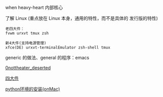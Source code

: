 
when heavy-heart 内部核心

了解 Linux (重点放在 Linux 本身，通用的特性，而不是具体的 发行版的特性)
```
老四大件：
fvwm urxvt tmux zsh

新4大件(支持电源管理)
xfce(DE) urxvt-terminalEmulator zsh-shell tmux
```

generic 的做法、general 的程序：emacs

[0nottheater_deserted](https://github.com/7900ms/0nottheater_deserted#fedora)

[四大件](https://github.com/7900ms/0nottheater_deserted/blob/master/book/LXDE-fundamental-安装.txt)

[python环境的安装(onMac)](https://github.com/7900ms/nottheater_deserted/tree/master/book)
